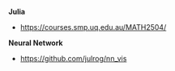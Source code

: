 **Julia**

* https://courses.smp.uq.edu.au/MATH2504/

**Neural Network**

* https://github.com/julrog/nn_vis
